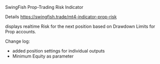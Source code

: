 SwingFish Prop-Trading Risk Indicator
 
Details https://swingfish.trade/mt4-indicator-prop-risk

displays realtime Risk for the next position based on Drawdown Limits for Prop accounts.

Change log:
- added position settings for individual outputs
- Minimum Equity as parameter
